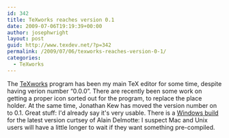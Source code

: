 ```yaml
---
id: 342
title: TeXworks reaches version 0.1
date: 2009-07-06T19:19:39+00:00
author: josephwright
layout: post
guid: http://www.texdev.net/?p=342
permalink: /2009/07/06/texworks-reaches-version-0-1/
categories:
  - TeXworks
---
```

The <a title="TeXworks: lowering the entry barrier to the TeX world" href="http://www.tug.org/texworks">TeXworks</a> program has been my main TeX editor for some time, despite having verion number “0.0.0”. There are recently been some work on getting a proper icon sorted out for the program, to replace the place holder. At the same time, Jonathan Kew has moved the version number on to 0.1.  Great stuff: I'd already say it's very usable. There is a <a href="http://www.leliseron.org/texworks">Windows build</a> for the latest version curtsey of Alain Delmotte: I suspect Mac and Unix users will have a little longer to wait if they want something pre-compiled.